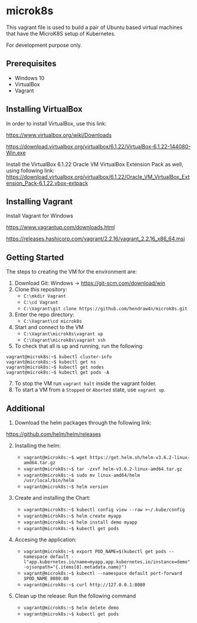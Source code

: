 # microk8s

This vagrant file is used to build a pair of Ubuntu based virtual machines that have the MicroK8S setup of Kubernetes.

For development purpose only.

## Prerequisites
- Windows 10
- VirtualBox
- Vagrant

## Installing VirtualBox

In order to install VirtualBox, use this link:

https://www.virtualbox.org/wiki/Downloads

https://download.virtualbox.org/virtualbox/6.1.22/VirtualBox-6.1.22-144080-Win.exe

Install the VirtualBox 6.1.22 Oracle VM VirtualBox Extension Pack as well, using following link:
https://download.virtualbox.org/virtualbox/6.1.22/Oracle_VM_VirtualBox_Extension_Pack-6.1.22.vbox-extpack

## Installing Vagrant

Install Vagrant for Windows

https://www.vagrantup.com/downloads.html

https://releases.hashicorp.com/vagrant/2.2.16/vagrant_2.2.16_x86_64.msi

## Getting Started

The steps to creating the VM for the environment are:
1. Download Git:
    Windows -> https://git-scm.com/download/win
2. Clone this repository:
    - `C:\mkdir Vagrant`
    - `C:\cd Vagrant`
    - `C:\Vagrant\git clone https://github.com/hendraw4n/microk8s.git`
3. Enter the repo directory:
    - `C:\Vagrant\cd microk8s`
4. Start and connect to the VM
    - `C:\Vagrant\microk8s\vagrant up`
    - `C:\Vagrant\microk8s\vagrant ssh`
5. To check that all is up and running, run the following:
```
vagrant@microk8s:~$ kubectl cluster-info
vagrant@microk8s:~$ kubectl get ns
vagrant@microk8s:~$ kubectl get nodes
vagrant@microk8s:~$ kubectl get pods -A
```
7. To stop the VM run `vagrant halt` inside the vagrant folder. 
8. To start a VM from a `Stopped` or `Aborted` state, use `vagrant up`.

## Additional

1. Download the helm packages through the following link:

https://github.com/helm/helm/releases

2. Installing the helm:
   - `vagrant@microk8s:~$ wget https://get.helm.sh/helm-v3.6.2-linux-amd64.tar.gz`
   - `vagrant@microk8s:~$ tar -zxvf helm-v3.6.2-linux-amd64.tar.gz`
   - `vagrant@microk8s:~$ sudo mv linux-amd64/helm /usr/local/bin/helm`
   - `vagrant@microk8s:~$ helm version`

3. Create and installing the Chart:
   - `vagrant@microk8s:~$ kubectl config view --raw >~/.kube/config`
   - `vagrant@microk8s:~$ helm create myapp`
   - `vagrant@microk8s:~$ helm install demo myapp`
   - `vagrant@microk8s:~$ kubectl get pods`

4. Accesing the application:
   - `vagrant@microk8s:~$ export POD_NAME=$(kubectl get pods --namespace default -l"app.kubernetes.io/name=myapp,app.kubernetes.io/instance=demo" -ojsonpath="{.items[0].metadata.name}")`
   - `vagrant@microk8s:~$ kubectl --namespace default port-forward $POD_NAME 8080:80`
   - `vagrant@microk8s:~$ curl http://127.0.0.1:8080`

5. Clean up the release:
   Run the following command
    - `vagrant@microk8s:~$ helm delete demo`
    - `vagrant@microk8s:~$ kubectl get pods`

